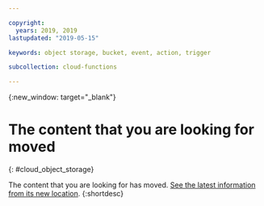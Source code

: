 ```yaml
---

copyright:
  years: 2019, 2019
lastupdated: "2019-05-15"

keywords: object storage, bucket, event, action, trigger

subcollection: cloud-functions

---
```



{:new_window: target="_blank"}
# The content that you are looking for moved
{: #cloud_object_storage}

The content that you are looking for has moved. [See the latest information from its new location](/docs/openwhisk?topic=cloud-functions-pkg_obstorage).
{:shortdesc}
